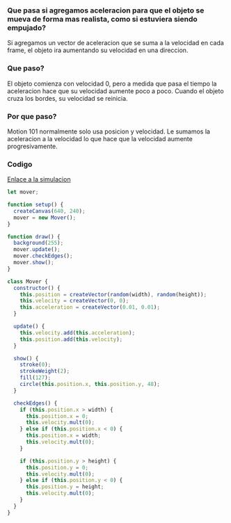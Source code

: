 ### Que pasa si agregamos aceleracion para que el objeto se mueva de forma mas realista, como si estuviera siendo empujado?

Si agregamos un vector de aceleracion que se suma a la velocidad en cada frame, el objeto ira aumentando su velocidad en una direccion.

### Que paso?

El objeto comienza con velocidad 0, pero a medida que pasa el tiempo la aceleracion hace que su velocidad aumente poco a poco.
Cuando el objeto cruza los bordes, su velocidad se reinicia.

### Por que paso?

Motion 101 normalmente solo usa posicion y velocidad. Le sumamos la aceleracion a la velocidad lo que hace que la velocidad aumente progresivamente.

### Codigo

[Enlace a la simulacion](https://editor.p5js.org/DonTuvo/sketches/hyaYRLRxG)

``` js
let mover;

function setup() {
  createCanvas(640, 240);
  mover = new Mover();
}

function draw() {
  background(255);
  mover.update();
  mover.checkEdges();
  mover.show();
}

class Mover {
  constructor() {
    this.position = createVector(random(width), random(height));
    this.velocity = createVector(0, 0);
    this.acceleration = createVector(0.01, 0.01);
  }

  update() {
    this.velocity.add(this.acceleration);
    this.position.add(this.velocity);
  }

  show() {
    stroke(0);
    strokeWeight(2);
    fill(127);
    circle(this.position.x, this.position.y, 48);
  }

  checkEdges() {
    if (this.position.x > width) {
      this.position.x = 0;
      this.velocity.mult(0);
    } else if (this.position.x < 0) {
      this.position.x = width;
      this.velocity.mult(0);
    }

    if (this.position.y > height) {
      this.position.y = 0;
      this.velocity.mult(0);
    } else if (this.position.y < 0) {
      this.position.y = height;
      this.velocity.mult(0);
    }
  }
}
```
